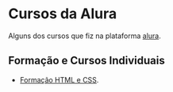 # Cursos da Alura

Alguns dos cursos que fiz na plataforma [alura](https://www.alura.com.br/).

## Formação e Cursos Individuais

* [Formação HTML e CSS]().